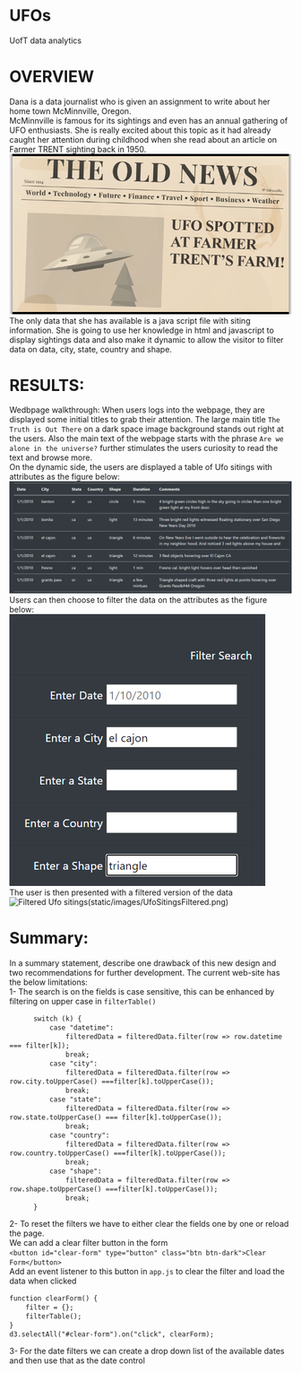 # UFOs
UofT data analytics
# OVERVIEW
Dana is a data journalist who is given an assignment to write about her home town McMinnville, Oregon.<br> McMinnville is famous for its sightings and even has an annual gathering of UFO enthusiasts. She is really excited 
about this topic as it had already caught her attention during childhood when she read about an article on Farmer TRENT sighting back in 1950. 
![UFO SPOTTED AT FARMER TRENT'S FARM!](static/images/FarmerTrentSighting.png)
The only data that she has available is a java script file with siting information. She is going to use her knowledge in html and javascript to display sightings data and also make it dynamic to allow the visitor to filter data on data, city, state, country and shape.

# RESULTS:

Wedbpage walkthrough:
When users logs into the webpage, they are displayed some initial titles to grab their attention.
The large main title `The Truth is Out There` on a dark space image background stands out right at the users.
Also the main text of the webpage starts with the phrase `Are we alone in the universe?` further stimulates the users curiosity to read the text and browse more. <br>
On the dynamic side, the users are displayed a table of Ufo sitings with attributes as the figure below:<br>
![Ufo sitings](static/images/UfoSitingsList.png)<br>
Users can then choose to filter the data on the attributes as the figure below:<br>
![Search form](static/images/SearchForm.png)<br>
The user is then presented with a filtered version of the data<br>
![Filtered Ufo sitings]()(static/images/UfoSitingsFiltered.png)


# Summary: 
In a summary statement, describe one drawback of this new design and two recommendations for further development.
The current web-site has the below limitations:<br>
1- The search is on the fields is case sensitive, this can be enhanced by filtering on upper case in `filterTable()` 
```
      switch (k) {
          case "datetime":
              filteredData = filteredData.filter(row => row.datetime === filter[k]);
              break;
          case "city":
              filteredData = filteredData.filter(row => row.city.toUpperCase() ===filter[k].toUpperCase());
              break;
          case "state":
              filteredData = filteredData.filter(row => row.state.toUpperCase() === filter[k].toUpperCase());
              break;
          case "country":
              filteredData = filteredData.filter(row => row.country.toUpperCase() ===filter[k].toUpperCase());
              break;
          case "shape":
              filteredData = filteredData.filter(row => row.shape.toUpperCase() ===filter[k].toUpperCase());
              break;
      }
```
2- To reset the filters we have to either clear the fields one by one or reload the page.<br>
We can add a clear filter button in the form<br>
`<button id="clear-form" type="button" class="btn btn-dark">Clear Form</button>`<br>
Add an event listener to this button in `app.js` to clear the filter and load the data when clicked<br>
```
function clearForm() {
    filter = {};
    filterTable();
}
d3.selectAll("#clear-form").on("click", clearForm);
```
3- For the date filters we can create a drop down list of the available dates and then use that as the date control

